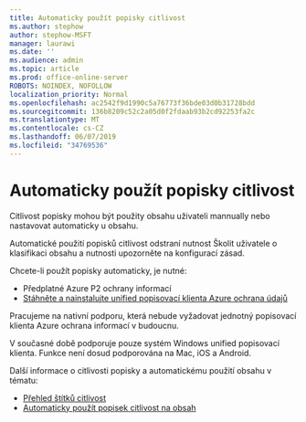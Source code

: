 ```yaml
---
title: Automaticky použít popisky citlivost
ms.author: stephow
author: stephow-MSFT
manager: laurawi
ms.date: ''
ms.audience: admin
ms.topic: article
ms.prod: office-online-server
ROBOTS: NOINDEX, NOFOLLOW
localization_priority: Normal
ms.openlocfilehash: ac2542f9d1990c5a76773f36bde03d0b31728bdd
ms.sourcegitcommit: 136b8209c52c2a05d0f2fdaab93b2cd92253fa2c
ms.translationtype: MT
ms.contentlocale: cs-CZ
ms.lasthandoff: 06/07/2019
ms.locfileid: "34769536"
---
```

# <a name="auto-apply-sensitivity-labels"></a>Automaticky použít popisky citlivost

Citlivost popisky mohou být použity obsahu uživateli mannually nebo nastavovat automaticky u obsahu.

Automatické použití popisků citlivost odstraní nutnost Školit uživatele o klasifikaci obsahu a nutnosti upozorněte na konfigurací zásad.

Chcete-li použít popisky automaticky, je nutné:

- Předplatné Azure P2 ochrany informací
- [Stáhněte a nainstalujte unified popisovací klienta Azure ochrana údajů](https://docs.microsoft.com/azure/information-protection/rms-client/install-unifiedlabelingclient-app)

Pracujeme na nativní podporu, která nebude vyžadovat jednotný popisovací klienta Azure ochrana informací v budoucnu.

V současné době podporuje pouze systém Windows unified popisovací klienta.  Funkce není dosud podporována na Mac, iOS a Android.

Další informace o citlivosti popisky a automatickému použití obsahu v tématu:

- [Přehled štítků citlivost](https://docs.microsoft.com/office365/securitycompliance/sensitivity-labels)
- [Automaticky použít popisek citlivost na obsah](https://docs.microsoft.com/office365/securitycompliance/apply_sensitivity_label_automatically)